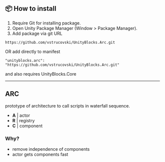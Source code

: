 ## 📦 How to install
1. Require Git for installing package.
2. Open Unity Package Manager (Window > Package Manager).
3. Add package via git URL
```
https://github.com/vstrucovski/UnityBlocks.Arc.git
```
OR add directly to manifest
```
"unityblocks.arc": "https://github.com/vstrucovski/UnityBlocks.Arc.git"
```
and also requires UnityBlocks.Core

---

## ARC
prototype of architecture to call scripts in waterfall sequence.

- **A** | actor
- **R** | registry
- **C** | component

###  Why?
- remove independence of components
- actor gets components fast 
